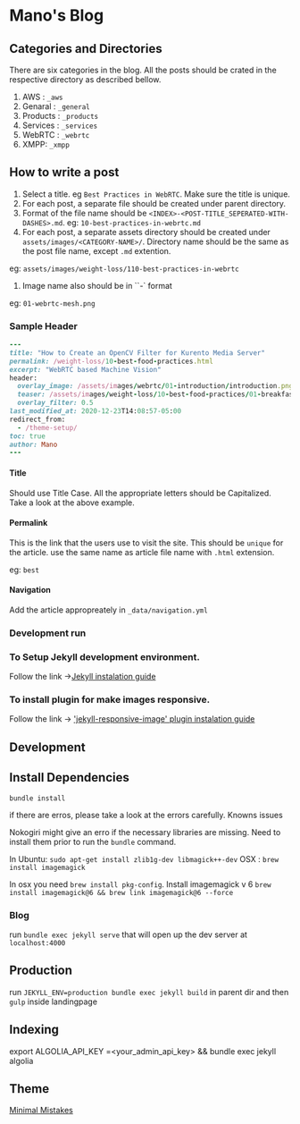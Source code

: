 # Mano's Blog

## Categories and Directories

There are six categories in the blog.
All the posts should be crated in the respective directory as described bellow.

1. AWS : `_aws`
2. Genaral : `_general`
3. Products : `_products`
4. Services : `_services`
5. WebRTC : `_webrtc`
6. XMPP: `_xmpp`

## How to write a post

1. Select a title. eg `Best Practices in WebRTC`. Make sure the title is unique.
2. For each post, a separate file should be created under parent directory.
3. Format of the file name should be `<INDEX>-<POST-TITLE_SEPERATED-WITH-DASHES>.md`.
eg: `10-best-practices-in-webrtc.md`
1. For each post, a separate assets directory should be created under `assets/images/<CATEGORY-NAME>/`.
Directory name should be the same as the post file name, except `.md` extention. 

eg: `assets/images/weight-loss/110-best-practices-in-webrtc`
1. Image name also should be in ``<INDEX>-<IMAGE-NAME-SEPERATED-WITH-DASHES>` format

eg: `01-webrtc-mesh.png`

### Sample Header

```ruby
---
title: "How to Create an OpenCV Filter for Kurento Media Server"
permalink: /weight-loss/10-best-food-practices.html
excerpt: "WebRTC based Machine Vision"
header:
  overlay_image: /assets/images/webrtc/01-introduction/introduction.png
  teaser: /assets/images/weight-loss/10-best-food-practices/01-breakfast-image.png
  overlay_filter: 0.5
last_modified_at: 2020-12-23T14:08:57-05:00
redirect_from:
  - /theme-setup/
toc: true
author: Mano
---

```

#### Title

Should use Title Case. All the appropriate letters should be Capitalized. Take a look at the above example.

#### Permalink

This is the link that the users use to visit the site. This should be `unique` for the article.
use the same name as article file name with `.html` extension.

eg: `best`

#### Navigation

Add the article appropreately in `_data/navigation.yml`

### Development run

### To Setup Jekyll development environment.

Follow the link  ->[Jekyll instalation guide](https://jekyllrb.com/docs/installation/)

### To install plugin for make images responsive.

Follow the link -> ['jekyll-responsive-image' plugin instalation guide](https://www.ratanparai.com/jekyll/Responsive-image-on-jekyll/)

## Development

## Install Dependencies

`bundle install`

if there are erros, please take a look at the errors carefully. Knowns issues

Nokogiri might give an erro if the necessary libraries are missing. Need to install them prior to run the `bundle` command.

In Ubuntu: `sudo apt-get install zlib1g-dev libmagick++-dev`
OSX : `brew install imagemagick`

In osx you need `brew install pkg-config`. Install imagemagick v 6 `brew install imagemagick@6 && brew link imagemagick@6 --force`

### Blog

run `bundle exec jekyll serve` that will open up the dev server at `localhost:4000`


## Production

run `JEKYLL_ENV=production bundle exec jekyll build` in parent dir and then `gulp` inside landingpage

## Indexing

export ALGOLIA_API_KEY =<your_admin_api_key> && bundle exec jekyll algolia

## Theme

[Minimal Mistakes](https://mmistakes.github.io/minimal-mistakes/)